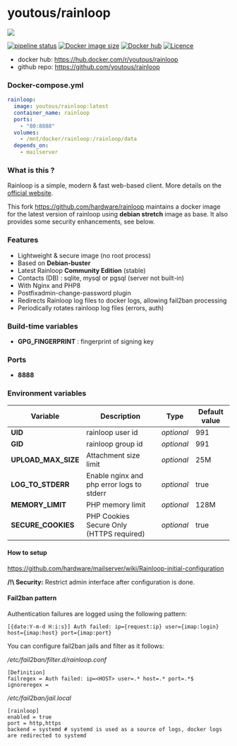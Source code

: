 # youtous/rainloop

![](https://i.goopics.net/nI.png)

[![pipeline status](https://gitlab.com/youtous/rainloop/badges/master/pipeline.svg)](https://gitlab.com/youtous/rainloop/-/commits/master) 
[![Docker image size](https://img.shields.io/docker/image-size/youtous/rainloop)](https://hub.docker.com/r/youtous/rainloop/) 
[![Docker hub](https://img.shields.io/badge/hub-youtous%2Frainloop-099cec?logo=docker)](https://hub.docker.com/r/youtous/rainloop/) 
[![Licence](https://img.shields.io/github/license/youtous/rainloop)](https://github.com/youtous/rainloop/blob/master/LICENSE) 

- docker hub: https://hub.docker.com/r/youtous/rainloop
- github repo: https://github.com/youtous/rainloop

### Docker-compose.yml

```yml
rainloop:
  image: youtous/rainloop:latest
  container_name: rainloop
  ports:
    - "80:8888"
  volumes:
    - /mnt/docker/rainloop:/rainloop/data
  depends_on:
    - mailserver
```

### What is this ?

Rainloop is a simple, modern & fast web-based client. 
More details on the [official website](http://www.rainloop.net/).

This fork  https://github.com/hardware/rainloop maintains a docker image for the latest version of rainloop using **debian stretch** image as base.
It also provides some security enhancements, see below.

### Features
- Lightweight & secure image (no root process)
- Based on **Debian-buster**
- Latest Rainloop **Community Edition** (stable)
- Contacts (DB) : sqlite, mysql or pgsql (server not built-in)
- With Nginx and PHP8
- Postfixadmin-change-password plugin
- Redirects Rainloop log files to docker logs, allowing fail2ban processing
- Periodically rotates rainloop log files (errors, auth)

### Build-time variables
- **GPG_FINGERPRINT** : fingerprint of signing key

### Ports
- **8888**

### Environment variables
| Variable | Description | Type | Default value |
| -------- | ----------- | ---- | ------------- |
| **UID** | rainloop user id | *optional* | 991
| **GID** | rainloop group id | *optional* | 991
| **UPLOAD_MAX_SIZE** | Attachment size limit | *optional* | 25M
| **LOG_TO_STDERR** | Enable nginx and php error logs to stderr | *optional* | true
| **MEMORY_LIMIT** | PHP memory limit | *optional* | 128M
| **SECURE_COOKIES** | PHP Cookies Secure Only (HTTPS required) | *optional* | true

#### How to setup

https://github.com/hardware/mailserver/wiki/Rainloop-initial-configuration

**/!\\ Security:** Restrict admin interface after configuration is done.

#### Fail2ban pattern

Authentication failures are logged using the following pattern:
```
[{date:Y-m-d H:i:s}] Auth failed: ip={request:ip} user={imap:login} host={imap:host} port={imap:port}
```

You can configure fail2ban jails and filter as it follows:

_/etc/fail2ban/filter.d/rainloop.conf_
```
[Definition]
failregex = Auth failed: ip=<HOST> user=.* host=.* port=.*$
ignoreregex =
```

_/etc/fail2ban/jail.local_
```
[rainloop]
enabled = true
port = http,https
backend = systemd # systemd is used as a source of logs, docker logs are redirected to systemd
```